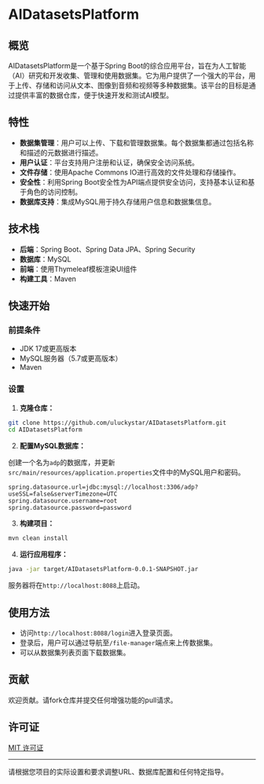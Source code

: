 # AIDatasetsPlatform

## 概览

AIDatasetsPlatform是一个基于Spring Boot的综合应用平台，旨在为人工智能（AI）研究和开发收集、管理和使用数据集。它为用户提供了一个强大的平台，用于上传、存储和访问从文本、图像到音频和视频等多种数据集。该平台的目标是通过提供丰富的数据仓库，便于快速开发和测试AI模型。

## 特性

- **数据集管理**：用户可以上传、下载和管理数据集。每个数据集都通过包括名称和描述的元数据进行描述。
- **用户认证**：平台支持用户注册和认证，确保安全访问系统。
- **文件存储**：使用Apache Commons IO进行高效的文件处理和存储操作。
- **安全性**：利用Spring Boot安全性为API端点提供安全访问，支持基本认证和基于角色的访问控制。
- **数据库支持**：集成MySQL用于持久存储用户信息和数据集信息。

## 技术栈

- **后端**：Spring Boot、Spring Data JPA、Spring Security
- **数据库**：MySQL
- **前端**：使用Thymeleaf模板渲染UI组件
- **构建工具**：Maven

## 快速开始

### 前提条件

- JDK 17或更高版本
- MySQL服务器（5.7或更高版本）
- Maven

### 设置

1. **克隆仓库：**

```sh
git clone https://github.com/uluckystar/AIDatasetsPlatform.git
cd AIDatasetsPlatform
```

2. **配置MySQL数据库：**

创建一个名为`adp`的数据库，并更新`src/main/resources/application.properties`文件中的MySQL用户和密码。

```properties
spring.datasource.url=jdbc:mysql://localhost:3306/adp?useSSL=false&serverTimezone=UTC
spring.datasource.username=root
spring.datasource.password=password
```

3. **构建项目：**

```sh
mvn clean install
```

4. **运行应用程序：**

```sh
java -jar target/AIDatasetsPlatform-0.0.1-SNAPSHOT.jar
```

服务器将在`http://localhost:8088`上启动。

## 使用方法

- 访问`http://localhost:8088/login`进入登录页面。
- 登录后，用户可以通过导航至`/file-manager`端点来上传数据集。
- 可以从数据集列表页面下载数据集。

## 贡献

欢迎贡献。请fork仓库并提交任何增强功能的pull请求。

## 许可证

[MIT 许可证](LICENSE)

---

请根据您项目的实际设置和要求调整URL、数据库配置和任何特定指导。